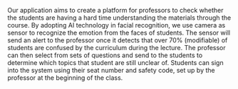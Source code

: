 Our application aims to create a platform for professors to check whether the students are having a hard time understanding the materials through the course. By adopting AI technology in facial recognition, we use camera as sensor to recognize the emotion from the faces of students. The sensor will send an alert to the professor once it detects that over 70% (modifiable) of students are confused by the curriculum during the lecture. The professor can then select from sets of questions and send to the students to determine which topics that student are still unclear of. Students can sign into the system using their seat number and safety code, set up by the professor at the beginning of the class.
